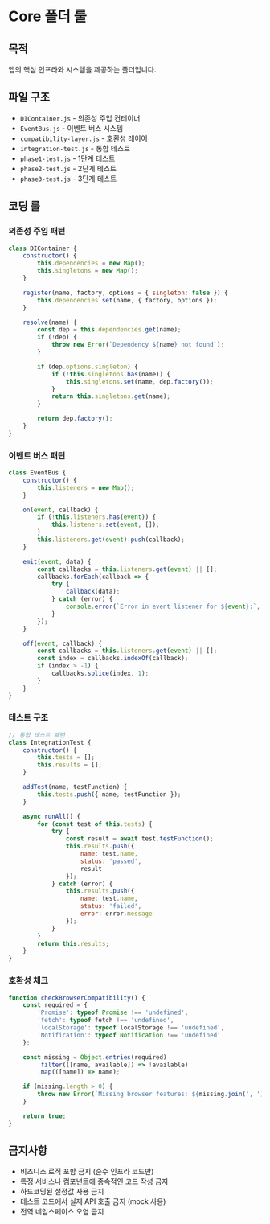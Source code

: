# Core 폴더 룰

## 목적
앱의 핵심 인프라와 시스템을 제공하는 폴더입니다.

## 파일 구조
- `DIContainer.js` - 의존성 주입 컨테이너
- `EventBus.js` - 이벤트 버스 시스템
- `compatibility-layer.js` - 호환성 레이어
- `integration-test.js` - 통합 테스트
- `phase1-test.js` - 1단계 테스트
- `phase2-test.js` - 2단계 테스트
- `phase3-test.js` - 3단계 테스트

## 코딩 룰

### 의존성 주입 패턴
```javascript
class DIContainer {
    constructor() {
        this.dependencies = new Map();
        this.singletons = new Map();
    }

    register(name, factory, options = { singleton: false }) {
        this.dependencies.set(name, { factory, options });
    }

    resolve(name) {
        const dep = this.dependencies.get(name);
        if (!dep) {
            throw new Error(`Dependency ${name} not found`);
        }

        if (dep.options.singleton) {
            if (!this.singletons.has(name)) {
                this.singletons.set(name, dep.factory());
            }
            return this.singletons.get(name);
        }

        return dep.factory();
    }
}
```

### 이벤트 버스 패턴
```javascript
class EventBus {
    constructor() {
        this.listeners = new Map();
    }

    on(event, callback) {
        if (!this.listeners.has(event)) {
            this.listeners.set(event, []);
        }
        this.listeners.get(event).push(callback);
    }

    emit(event, data) {
        const callbacks = this.listeners.get(event) || [];
        callbacks.forEach(callback => {
            try {
                callback(data);
            } catch (error) {
                console.error(`Error in event listener for ${event}:`, error);
            }
        });
    }

    off(event, callback) {
        const callbacks = this.listeners.get(event) || [];
        const index = callbacks.indexOf(callback);
        if (index > -1) {
            callbacks.splice(index, 1);
        }
    }
}
```

### 테스트 구조
```javascript
// 통합 테스트 패턴
class IntegrationTest {
    constructor() {
        this.tests = [];
        this.results = [];
    }

    addTest(name, testFunction) {
        this.tests.push({ name, testFunction });
    }

    async runAll() {
        for (const test of this.tests) {
            try {
                const result = await test.testFunction();
                this.results.push({
                    name: test.name,
                    status: 'passed',
                    result
                });
            } catch (error) {
                this.results.push({
                    name: test.name,
                    status: 'failed',
                    error: error.message
                });
            }
        }
        return this.results;
    }
}
```

### 호환성 체크
```javascript
function checkBrowserCompatibility() {
    const required = {
        'Promise': typeof Promise !== 'undefined',
        'fetch': typeof fetch !== 'undefined',
        'localStorage': typeof localStorage !== 'undefined',
        'Notification': typeof Notification !== 'undefined'
    };

    const missing = Object.entries(required)
        .filter(([name, available]) => !available)
        .map(([name]) => name);

    if (missing.length > 0) {
        throw new Error(`Missing browser features: ${missing.join(', ')}`);
    }

    return true;
}
```

## 금지사항
- 비즈니스 로직 포함 금지 (순수 인프라 코드만)
- 특정 서비스나 컴포넌트에 종속적인 코드 작성 금지
- 하드코딩된 설정값 사용 금지
- 테스트 코드에서 실제 API 호출 금지 (mock 사용)
- 전역 네임스페이스 오염 금지